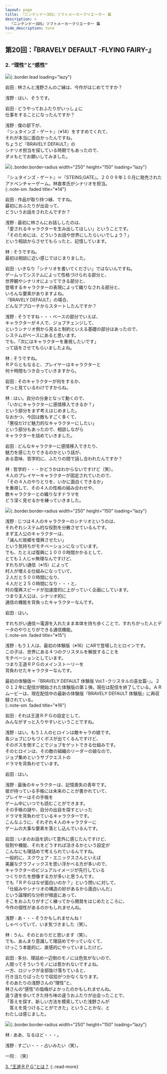 ```yaml
---
layout: page
title: 『ニンテンドー3DS』ソフトメーカークリエーター 篇
description: >
  『ニンテンドー3DS』ソフトメーカークリエーター 篇
hide_description: ture
---
```


## 第20回：『BRAVELY DEFAULT -FLYING FAIRY-』

### 2. “理性”と“感性”

![](/interviews/jp/3ds/creators/vol1/img/mainvisual2.jpg){:.border.lead loading="lazy"}

岩田
: 林さんと浅野さんのご縁は、今作がはじめてですか？

浅野
: はい、そうです。

岩田
: どうやっておふたりがいっしょに<br>仕事をすることになったんですか？

浅野
: 僕の部下が、<br>『シュタインズ・ゲート』（※14）をすすめてくれて、<br>それが本当に面白かったんですね。<br>ちょうど『BRAVELY DEFAULT』の<br>シナリオ担当を探している時期でもあったので、<br>ダメもとでお願いしてみました。

![](/interviews/jp/3ds/creators/vol1/img/photo4.jpg){:.border.border-radius width="250" height="150" loading="lazy"}

『シュタインズ・ゲート』＝『STEINS;GATE』。２００９年１０月に発売されたアドベンチャーゲーム。林直孝氏がシナリオを担当。              
{:.note-sm .faded title="※14"}

岩田
: 作品が取り持つ縁、ですね。<br>最初におふたりが出会って、<br>どういうお話をされたんですか？

浅野
: 最初に林さんにお話ししたのは、<br>「愛されるキャラクターを生み出してほしい」ということです。<br>「そのためには、どういうお話や世界にしたらいいでしょう？」<br>という相談からさせてもらったと、記憶しています。

林
: そうですね。<br>最初は相談に近い感じではじまりました。

岩田
: いきなり「シナリオを書いてください」ではないんですね。<br>ゲームってシステムによって性格づけられる部分と、<br>世界観やシナリオによってできる部分と、<br>登場するキャラクターの表現によって織りなされる部分と、<br>いろんな要素がありますよね。<br>『BRAVELY DEFAULT』の場合、<br>どんなアプローチからスタートしたんですか？

浅野
: そうですね・・・ベースの部分でいえば、<br>キャラクターが４人で、ジョブチェンジして、<br>というシナリオ側から見ると制約といえる基礎の部分はあったので、<br>システムがベースにあると思います。<br>でも、「次にはキャラクターを重視したいです」<br>って話をさせてもらいましたよね。

林
: そうですね。<br>ＲＰＧともなると、プレイヤーはキャラクターと<br>何十時間もつき合っていきますから。

岩田
: そのキャラクターが何をするか、<br>ずっと見ているわけですからね。

林
: はい。自分の分身となって動くので、<br>「いかにキャラクターに感情移入できるか？」<br>という部分をまず考えはじめました。<br>なおかつ、今回は敵もすごく多くて、<br>「悪役だけど魅力的なキャラクターにしたい」<br>という部分もあったので、相談しながら<br>キャラクターを詰めていきました。

岩田
: どんなキャラクターに感情移入できたり、<br>魅力を感じたりできるのかという話が、<br>ある意味、哲学的に、ふたりの間で話し合われたんですか？

林
: 哲学的・・・かどうかはわからないですけど（笑）。<br>４人のプレイヤーキャラクターが固定されていたので、<br>「その４人のやりとりを、いかに面白くできるか」<br>を重視して、その４人の性格の組み合わせや、<br>敵キャラクターとの織りなすドラマを<br>どう深く見せるかを練っていきました。

![](/interviews/jp/3ds/creators/vol1/img/photo5.jpg){:.border.border-radius width="250" height="150" loading="lazy"}

浅野
: じつは４人のキャラクターのシナリオというのは、<br>それぞれシステム的な役割を分散させているんです。<br>まず主人公のキャラクターは、<br>「滅んだ故郷を復興させたい」<br>という気持ちがモチベーションになっています。<br>でも、たとえば復興に１０００時間かかるとして、<br>とても１人じゃ無理なんですけど、<br>すれちがい通信（※15）によって<br>村人が増える仕組みになっていて、<br>２人だと５００時間になり、<br>４人だと２５０時間になり・・・と、<br>村の復興スピードが加速度的に上がっていく企画にしています。<br>つまり主人公は、シナリオ的に<br>通信の機能を背負ったキャラクターなんです。

岩田
: はい。

すれちがい通信＝電源を入れたまま本体を持ち歩くことで、すれちがった人とデータのやりとりができる通信機能。              
{:.note-sm .faded title="※15"}

浅野
: もう１人は、最初の体験版（※16）にARで登場したヒロインです。<br>この子は、世界にある４つのクリスタルを解放することを<br>モチベーションとしています。<br>つまり王道ＲＰＧのメインストーリーを<br>背負わせたキャラクターなんです。

最初の体験版＝『BRAVELY DEFAULT 体験版 Vol.1 -クリスタルの巫女篇-』。２０１２年に配信が開始された体験版の第１弾。現在は配信を終了している。ＡＲムービーは、現在配信中の最新の体験版『BRAVELY DEFAULT 体験版』に再収録されている。              
{:.note-sm .faded title="※16"}

岩田
: それは王道ＲＰＧの設定として、<br>みんながすっと入りやすいということですね。

浅野
: はい。もう１人のヒロインは敵キャラの娘です。<br>各ジョブにひもづくボスが出てくるんですけど、<br>そのボスを倒すことでジョブをゲットできる仕組みです。<br>そのヒロインは、その敵の組織のリーダーの娘なので、<br>ジョブ集めというサブクエストの<br>ドラマを背負わせています。

岩田
: はい。

浅野
: 最後のキャラクターは、記憶喪失の青年です。<br>彼が持っている手帳には未来のことが書かれていて、<br>プレイヤーはその手帳を<br>ゲーム中にいつでも読むことができます。<br>その手帳の謎や、自分の出自を探すといった<br>ドラマを背負わせているキャラクターです。<br>こんなふうに、それぞれ４人のキャラクターに<br>ゲームの大事な要素を落とし込んでいるんです。

岩田
: いまのお話を訊いて意外に感じたんですけど、<br>役割や機能、それをどうすれば活きるかという設定が<br>こんなにも理詰めで考えられているんですね。<br>一般的に、スクウェア・エニックスさんといえば<br>美麗なグラフィックスを思い浮かべる方が多いので、<br>キャラクターのビジュアルイメージが先行している<br>つくりかたを想像する方が多いと思うんです。<br>でも「ＲＰＧはなぜ面白いのか？」という問いに対して、<br>「仕組みやシナリオの構造の妙があるから面白いんだ」<br>という論理的な分析が根底にあって、<br>そこをおふたりがすごく練ってから開発をはじめたところに、<br>今作の個性があるのかもしれませんね。

浅野
: あ・・・そうかもしれませんね！ <br>しゃべっていて、いま気づきました（笑）。

林
: うん、そのとおりだと思います（笑）。<br>でも、あんまり意識して理詰めでやっていなくて、<br>けっこう本能的に、直感的にやっていましたけど。

岩田
: 多分、理詰め一辺倒のモノには色気がないので、<br>人間ってそういうモノには惹かれないですよね。<br>一方、ロジックが全部抜け落ちていると、<br>行き当たりばったりで収拾がつかなくなります。<br>そのあたりの浅野さんの“理性”と、<br>林さんの“感性”の塩梅がよかったのかもしれませんね。<br>違う道を歩いてきた持ち味の違うおふたりが出会ったことで、<br>「答えを探す、新しい方法を模索していた浅野さんが<br>　答えを見つけることができた」ということかな、と<br>わたしは感じました。

![](/interviews/jp/3ds/creators/vol1/img/photo6.jpg){:.border.border-radius width="250" height="150" loading="lazy"}

林
: ああ、なるほど・・・。

浅野
: すごい・・・占いみたい（笑）。

一同
: （笑）

[3. “王道ＲＰＧ”とは？](3.md)
{:.read-more}

